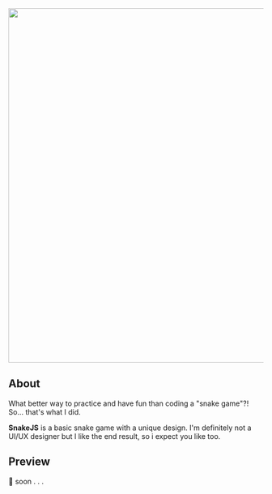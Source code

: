 <div align="center">
  <img src="https://user-images.githubusercontent.com/61025448/221385390-691c33e4-f0e1-46ac-9217-635b8b0a553c.png" width="700px"></img>
</div>

## About

What better way to practice and have fun than coding a "snake game"?! So... that's what I did.

**SnakeJS** is a basic snake game with a unique design. I'm definitely not a UI/UX designer but I like the end result, so i expect you like too.

## Preview

🔨 soon . . .
